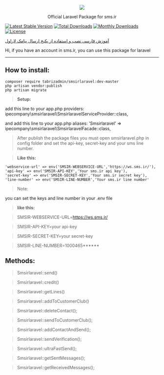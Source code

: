<p align="center"><img src="https://www.sms.ir/wp-content/themes/sms.ir/assets/img/final-sms-logo.png"></p>

<p align="center">Official Laravel Package for sms.ir</p>

[![Latest Stable Version](https://poser.pugx.org/ipecompany/smsirlaravel/v/stable)](https://packagist.org/packages/ipecompany/smsirlaravel)
[![Total Downloads](https://poser.pugx.org/ipecompany/smsirlaravel/downloads)](https://packagist.org/packages/ipecompany/smsirlaravel)
[![Monthly Downloads](https://poser.pugx.org/ipecompany/smsirlaravel/d/monthly)](https://packagist.org/packages/ipecompany/smsirlaravel)
[![License](https://poser.pugx.org/ipecompany/smsirlaravel/license)](https://packagist.org/packages/ipecompany/smsirlaravel)



<a align="center" href="https://www.sms.ir/%D8%AE%D8%AF%D9%85%D8%A7%D8%AA/%D9%88%D8%A8-%D8%B3%D8%B1%D9%88%DB%8C%D8%B3/%D8%A7%D8%B1%D8%B3%D8%A7%D9%84-%D9%BE%DB%8C%D8%A7%D9%85%DA%A9-laravel/">آموزش فارسی نصب و استفاده از پکیج ارسال پیامک لاراول</a>



Hi, if you have an account in sms.ir, you can use this package for laravel

----------


How to install:
-------------

    composer require tabrizadmin/smsirlaravel:dev-master
    php artisan vendor:publish
    php artisan migrate

> **Setup:**

add this line to your app.php providers:
ipecompany\smsirlaravel\SmsirlaravelServiceProvider::class,

and add this line to your app.php aliases:
'Smsirlaravel' => ipecompany\smsirlaravel\SmsirlaravelFacade::class,


> After publish the package files you must open smsirlaravel.php in config folder and set the api-key, secret-key and your sms line number.
>

> **Like this:**

	'webservice-url' => env('SMSIR-WEBSERVICE-URL','https://ws.sms.ir/'),
	'api-key' => env('SMSIR-API-KEY','Your sms.ir api key'),
	'secret-key' => env('SMSIR-SECRET-KEY','Your sms.ir secret key'),
	'line-number' => env('SMSIR-LINE-NUMBER','Your sms.ir line number'
>
> Note:

you can set the keys and line number in your .env file

> **like this:**

> SMSIR-WEBSERVICE-URL=https://ws.sms.ir/

> SMSIR-API-KEY=your api-key

> SMSIR-SECRET-KEY=your secret-key

> SMSIR-LINE-NUMBER=1000465******



Methods:
-------------

> Smsirlaravel::send()

> Smsirlaravel::credit()

> Smsirlaravel::getLines()

> Smsirlaravel::addToCustomerClub()

> Smsirlaravel::deleteContact();

> Smsirlaravel::sendToCustomerClub();

> Smsirlaravel::addContactAndSend();

> Smsirlaravel::sendVerification();

> Smsirlaravel::ultraFastSend();

> Smsirlaravel::getSentMessages();

> Smsirlaravel::getReceivedMessages();
